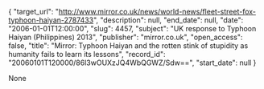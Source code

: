 {
  "target_url": "http://www.mirror.co.uk/news/world-news/fleet-street-fox-typhoon-haiyan-2787433", 
  "description": null, 
  "end_date": null, 
  "date": "2006-01-01T12:00:00", 
  "slug": 4457, 
  "subject": "UK response to Typhoon Haiyan (Philippines) 2013", 
  "publisher": "mirror.co.uk", 
  "open_access": false, 
  "title": "Mirror: Typhoon Haiyan and the rotten stink of stupidity as humanity fails to learn its lessons", 
  "record_id": "20060101T120000/86l3wOUXzJQ4WbQGWZ/Sdw==", 
  "start_date": null
}

None
